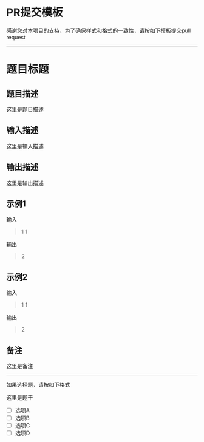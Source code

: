 # PR提交模板

感谢您对本项目的支持，为了确保样式和格式的一致性，请按如下模板提交pull request

---

# 题目标题

## 题目描述

这里是题目描述



## 输入描述

这里是输入描述



## 输出描述

这里是输出描述



## 示例1

输入

> 1 1

输出

> 2

## 示例2

输入

> 1 1

输出

> 2



## 备注

这里是备注



-----

如果选择题，请按如下格式

这里是题干

- [ ] 选项A
- [ ] 选项B
- [ ] 选项C
- [ ] 选项D